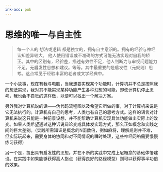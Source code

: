 ```yaml
---
ink-acc: pub
---
```


# 思维的唯一与自主性

> 每一个人的 想法或逻辑 都是独立的，拥有自主意识的。拥有的经验与神经认知差异较大。
> 他人使用错误或不准确的方式可能无法实现对自我的矫正。其中的区别有，经验差，描述有效性不足，他人判断力与审视问题能力不足。无启发性思想和建议。等等。其中最重要的是启发性（元规则）思考。这点常见于经验丰富的老者或文学经典中。


一个小故事，现在有我与电脑，当我想要实现某个功能时，计算机并不总是按照我的想法实现，我对其不能实现某种功能产生各种幻想的可能，即使计算机停止思考，我也会不自觉的这样做，以便可以找出一个解决方案。


另外我对计算机说的话——伪代码流程图以及希望它所做的事，对于计算机来说是它无法执行的。计算机有自己的思考，人类也有自己的思考方式。这样的语言对计算机来说这只能是一种前景设想，并不能帮助计算机实现具体功能做出实际上的改变。如果人类希望通过这种诉说辩论变成具体发实现方式，那么正如概念和实践之间的巨大差别。（实践所需知识是概念的N函数倍，例如麻将，理解规则并不难，但实际玩起来，需要身体的协同和对不同情况的瞬时处理，这些神经网络需要慢慢练习获得）

另一个是，提出具有启发性的思想，并在不断的实践中完成上层概念的基础体悟建设。在实践中如果能够获得高人指点（获得良好的路径模型）则可以获得事半功倍的效果。 